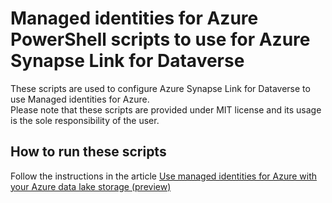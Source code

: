 # Managed identities for Azure PowerShell scripts to use for Azure Synapse Link for Dataverse

These scripts are used to configure Azure Synapse Link for Dataverse to use Managed identities for Azure.
</br>
Please note that these scripts are provided under MIT license and its usage is the sole responsibility of the user.

## How to run these scripts

Follow the instructions in the article [Use managed identities for Azure with your Azure data lake storage (preview)](https://review.learn.microsoft.com/en-us/power-apps/maker/data-platform/azure-synapse-link-msi?branch=matp-3225222)
